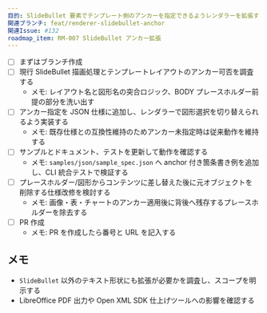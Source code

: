 ```yaml
---
目的: SlideBullet 要素でテンプレート側のアンカーを指定できるようレンダラーを拡張する
関連ブランチ: feat/renderer-slidebullet-anchor
関連Issue: #132
roadmap_item: RM-007 SlideBullet アンカー拡張
---
```


- [ ] まずはブランチ作成
- [ ] 現行 SlideBullet 描画処理とテンプレートレイアウトのアンカー可否を調査する
  - メモ: レイアウト名と図形名の突合ロジック、BODY プレースホルダー前提の部分を洗い出す
- [ ] アンカー指定を JSON 仕様に追加し、レンダラーで図形選択を切り替えられるよう実装する
  - メモ: 既存仕様との互換性維持のためアンカー未指定時は従来動作を維持する
- [ ] サンプルとドキュメント、テストを更新して動作を確認する
  - メモ: `samples/json/sample_spec.json` へ anchor 付き箇条書き例を追加し、CLI 統合テストで検証する
- [ ] プレースホルダー/図形からコンテンツに差し替えた後に元オブジェクトを削除する仕様改修を検討する
  - メモ: 画像・表・チャートのアンカー適用後に背後へ残存するプレースホルダーを除去する
- [ ] PR 作成
  - メモ: PR を作成したら番号と URL を記入する

## メモ
- `SlideBullet` 以外のテキスト形状にも拡張が必要かを調査し、スコープを明示する
- LibreOffice PDF 出力や Open XML SDK 仕上げツールへの影響を確認する
